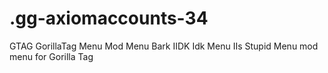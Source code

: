 # .gg-axiomaccounts-34
GTAG GorillaTag Menu Mod Menu Bark IIDK Idk Menu IIs Stupid Menu mod menu for Gorilla Tag
